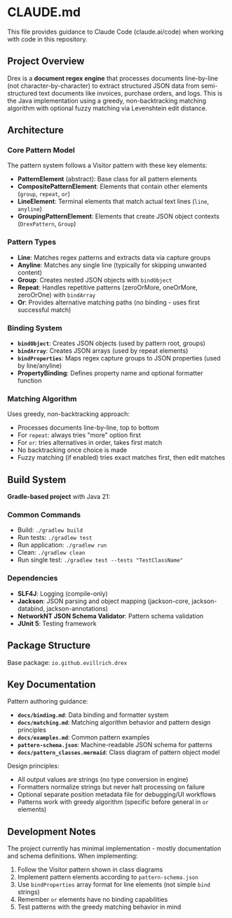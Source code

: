 # CLAUDE.md

This file provides guidance to Claude Code (claude.ai/code) when working with code in this repository.

## Project Overview

Drex is a **document regex engine** that processes documents line-by-line (not character-by-character) to extract structured JSON data from semi-structured text documents like invoices, purchase orders, and logs. This is the Java implementation using a greedy, non-backtracking matching algorithm with optional fuzzy matching via Levenshtein edit distance.

## Architecture

### Core Pattern Model
The pattern system follows a Visitor pattern with these key elements:

- **PatternElement** (abstract): Base class for all pattern elements
- **CompositePatternElement**: Elements that contain other elements (`group`, `repeat`, `or`)
- **LineElement**: Terminal elements that match actual text lines (`line`, `anyline`)
- **GroupingPatternElement**: Elements that create JSON object contexts (`DrexPattern`, `Group`)

### Pattern Types
- **Line**: Matches regex patterns and extracts data via capture groups
- **Anyline**: Matches any single line (typically for skipping unwanted content)
- **Group**: Creates nested JSON objects with `bindObject`
- **Repeat**: Handles repetitive patterns (zeroOrMore, oneOrMore, zeroOrOne) with `bindArray`
- **Or**: Provides alternative matching paths (no binding - uses first successful match)

### Binding System
- **`bindObject`**: Creates JSON objects (used by pattern root, groups)
- **`bindArray`**: Creates JSON arrays (used by repeat elements)  
- **`bindProperties`**: Maps regex capture groups to JSON properties (used by line/anyline)
- **PropertyBinding**: Defines property name and optional formatter function

### Matching Algorithm
Uses greedy, non-backtracking approach:
- Processes documents line-by-line, top to bottom
- For `repeat`: always tries "more" option first
- For `or`: tries alternatives in order, takes first match
- No backtracking once choice is made
- Fuzzy matching (if enabled) tries exact matches first, then edit matches

## Build System

**Gradle-based project** with Java 21:

### Common Commands
- Build: `./gradlew build`
- Run tests: `./gradlew test`  
- Run application: `./gradlew run`
- Clean: `./gradlew clean`
- Run single test: `./gradlew test --tests "TestClassName"`

### Dependencies
- **SLF4J**: Logging (compile-only)
- **Jackson**: JSON parsing and object mapping (jackson-core, jackson-databind, jackson-annotations)
- **NetworkNT JSON Schema Validator**: Pattern schema validation
- **JUnit 5**: Testing framework

## Package Structure

Base package: `io.github.evillrich.drex`

## Key Documentation

Pattern authoring guidance:
- **`docs/binding.md`**: Data binding and formatter system
- **`docs/matching.md`**: Matching algorithm behavior and pattern design principles  
- **`docs/examples.md`**: Common pattern examples
- **`pattern-schema.json`**: Machine-readable JSON schema for patterns
- **`docs/pattern_classes.mermaid`**: Class diagram of pattern object model

Design principles:
- All output values are strings (no type conversion in engine)
- Formatters normalize strings but never halt processing on failure  
- Optional separate position metadata file for debugging/UI workflows
- Patterns work with greedy algorithm (specific before general in `or` elements)

## Development Notes

The project currently has minimal implementation - mostly documentation and schema definitions. When implementing:

1. Follow the Visitor pattern shown in class diagrams
2. Implement pattern elements according to `pattern-schema.json`
3. Use `bindProperties` array format for line elements (not simple `bind` strings)
4. Remember `or` elements have no binding capabilities
5. Test patterns with the greedy matching behavior in mind